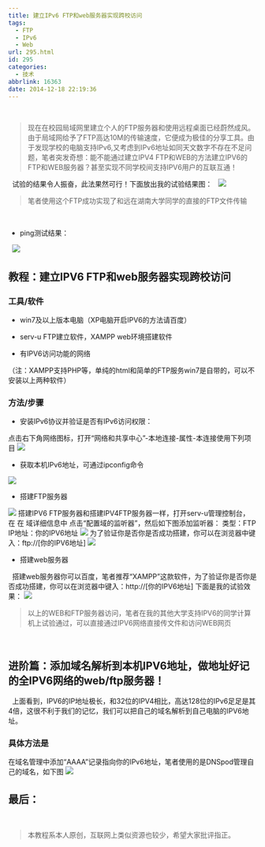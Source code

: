 ```yaml
---
title: 建立IPv6 FTP和web服务器实现跨校访问
tags:
  - FTP
  - IPv6
  - Web
url: 295.html
id: 295
categories:
  - 技术
abbrlink: 16363
date: 2014-12-18 22:19:36
---
```


 

> 现在在校园局域网里建立个人的FTP服务器和使用远程桌面已经蔚然成风。由于局域网给予了FTP高达10M的传输速度，它便成为极佳的分享工具。由于发现学校的电脑支持IPv6,又考虑到IPv6地址如同天文数字不存在不足问题，笔者突发奇想：能不能通过建立IPV4 FTP和WEB的方法建立IPV6的FTP和WEB服务器？甚至实现不同学校间支持IPV6用户的互联互通！

  试验的结果令人振奋，此法果然可行！下面放出我的试验结果图：   ![](http://baiyuan.wang/wp-content/uploads/2014/12/20141218151116_62850.jpg)  

> 笔者使用这个FTP成功实现了和远在湖南大学同学的直接的FTP文件传输

 

*   ping测试结果：

  ![](http://baiyuan.wang/wp-content/uploads/2014/12/20141218144443_87681.png)

教程：建立IPV6 FTP和web服务器实现跨校访问
--------------------------

### 工具/软件

*   win7及以上版本电脑（XP电脑开启IPV6的方法请百度）
    
*   serv-u FTP建立软件，XAMPP web环境搭建软件
*   有IPV6访问功能的网络

（注：XAMPP支持PHP等，单纯的html和简单的FTP服务win7是自带的，可以不安装以上两种软件）

### 方法/步骤

*   安装IPv6协议并验证是否有IPv6访问权限：

点击右下角网络图标，打开“网络和共享中心”-本地连接-属性-本连接使用下列项目 ![](http://baiyuan.wang/wp-content/uploads/2014/12/20141218150801_31787.png)

*   获取本机IPv6地址，可通过ipconfig命令

![](http://baiyuan.wang/wp-content/uploads/2014/12/20141219105631_95811.png)

*   搭建FTP服务器

![](http://baiyuan.wang/wp-content/uploads/2014/12/20141218153519_46278.png) 搭建IPV6 FTP服务器和搭建IPV4FTP服务器一样，打开serv-u管理控制台，在 在 域详细信息中 点击“配置域的监听器”，然后如下图添加监听器： 类型：FTP IP地址：你的IPV6地址 ![](http://baiyuan.wang/wp-content/uploads/2014/12/20141218153554_35731.png) 为了验证你是否你是否成功搭建，你可以在浏览器中键入：ftp://\[你的IPV6地址\] ![](http://baiyuan.wang/wp-content/uploads/2014/12/20141218153613_45827.png)

*   搭建web服务器

  搭建web服务器你可以百度，笔者推荐“XAMPP”这款软件，为了验证你是否你是否成功搭建，你可以在浏览器中键入：http://\[你的IPV6地址\] 下面是我的试验效果： ![](http://baiyuan.wang/wp-content/uploads/2014/12/20141219105826_74419.png)  

> 以上的WEB和FTP服务器访问，笔者在我的其他大学支持IPV6的同学计算机上试验通过，可以直接通过IPV6网络直接传文件和访问WEB网页

 

进阶篇：添加域名解析到本机IPV6地址，做地址好记的全IPV6网络的web/ftp服务器！
---------------------------------------------

  上面看到，IPV6的IP地址极长，和32位的IPV4相比，高达128位的IPv6足足是其4倍，这很不利于我们的记忆，我们可以把自己的域名解析到自己电脑的IPV6地址。

### 具体方法是

在域名管理中添加“AAAA”记录指向你的IPv6地址，笔者使用的是DNSpod管理自己的域名，如下图 ![](http://baiyuan.wang/wp-content/uploads/2014/12/20141219110626_95826.png)

最后：
---

 

> 本教程系本人原创，互联网上类似资源也较少，希望大家批评指正。